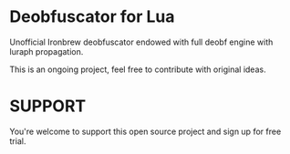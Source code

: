 # Deobfuscator for Lua

Unofficial Ironbrew deobfuscator endowed with full deobf engine with luraph propagation.

This is an ongoing project, feel free to contribute with original ideas.


# SUPPORT

You're welcome to support this open source project and sign up for free trial.